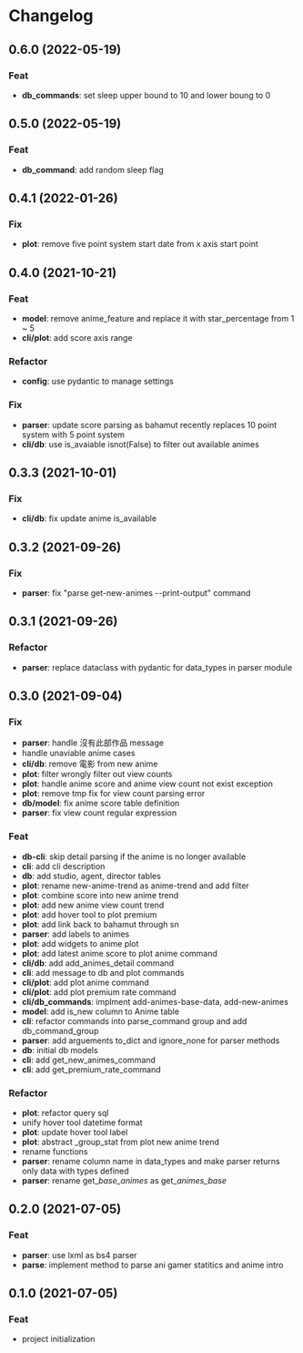 # Changelog
## 0.6.0 (2022-05-19)

### Feat

- **db_commands**: set sleep upper bound to 10 and lower boung to 0

## 0.5.0 (2022-05-19)

### Feat

- **db_command**: add random sleep flag

## 0.4.1 (2022-01-26)

### Fix

- **plot**: remove five point system start date from x axis start point

## 0.4.0 (2021-10-21)

### Feat

- **model**: remove anime_feature and replace it with star_percentage from 1 ~ 5
- **cli/plot**: add score axis range

### Refactor

- **config**: use pydantic to manage settings

### Fix

- **parser**: update score parsing as bahamut recently replaces 10 point system with 5 point system
- **cli/db**: use is_avaiable isnot(False) to filter out available animes

## 0.3.3 (2021-10-01)

### Fix

- **cli/db**: fix update anime is_available

## 0.3.2 (2021-09-26)

### Fix

- **parser**: fix "parse get-new-animes --print-output" command

## 0.3.1 (2021-09-26)

### Refactor

- **parser**: replace dataclass with pydantic for data_types in parser module

## 0.3.0 (2021-09-04)

### Fix

- **parser**: handle 沒有此部作品 message
- handle unaviable anime cases
- **cli/db**: remove 電影 from new anime
- **plot**: filter wrongly filter out view counts
- **plot**: handle anime score and anime view count not exist exception
- **plot**: remove tmp fix for view count parsing error
- **db/model**: fix anime score table definition
- **parser**: fix view count regular expression

### Feat

- **db-cli**: skip detail parsing if the anime is no longer available
- **cli**: add cli description
- **db**: add studio, agent, director tables
- **plot**: rename new-anime-trend as anime-trend and add filter
- **plot**: combine score into new anime trend
- **plot**: add new anime view count trend
- **plot**: add hover tool to plot premium
- **plot**: add link back to bahamut through sn
- **parser**: add labels to animes
- **plot**: add widgets to anime plot
- **plot**: add latest anime score to plot anime command
- **cli/db**: add add_animes_detail command
- **cli**: add message to db and plot commands
- **cli/plot**: add plot anime command
- **cli/plot**: add plot premium rate command
- **cli/db_commands**: implment add-animes-base-data, add-new-animes
- **model**: add is_new column to Anime table
- **cli**: refactor commands into parse_command group and add db_command_group
- **parser**: add arguements to_dict and ignore_none for parser methods
- **db**: initial db models
- **cli**: add get_new_animes_command
- **cli**: add get_premium_rate_command

### Refactor

- **plot**: refactor query sql
- unify hover tool datetime format
- **plot**: update hover tool label
- **plot**: abstract _group_stat from plot new anime trend
- rename functions
- **parser**: rename column name in data_types and make parser returns only data with types defined
- **parser**: rename get_*_base_animes_* as get_*_animes_base_*

## 0.2.0 (2021-07-05)

### Feat

- **parser**: use lxml as bs4 parser
- **parse**: implement method to parse ani gamer statitics and anime intro

## 0.1.0 (2021-07-05)

### Feat

- project initialization
